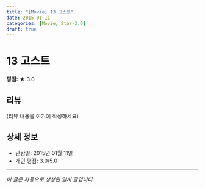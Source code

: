 ```yaml
---
title: "[Movie] 13 고스트"
date: 2015-01-11
categories: [Movie, Star-3.0]
draft: true
---
```


# 13 고스트

**평점:** ★ 3.0

## 리뷰

(리뷰 내용을 여기에 작성하세요)

## 상세 정보

- 관람일: 2015년 01월 11일
- 개인 평점: 3.0/5.0

---

*이 글은 자동으로 생성된 임시 글입니다.*
